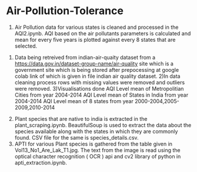 # Air-Pollution-Tolerance
1. Air Pollution data for various states is cleaned and processed in the AQI2.ipynb. AQI based on the air pollutants parameters is   calculated and mean for every five years is plotted against every 8 states that are selected.
  1) Data being retreived from indian-air-quaity dataset from a https://data.gov.in/dataset-group-name/air-quality site which is a              government site which is being stored after prepocessing at google colab link of which is given in file indian air quality dataset.
  2)In data cleaning process  rows with missing values were removed and outliers were removed.
  3)Visualisations done
      AQI Level mean of Metropolitian Cities from year 2004-2014
      AQI Level mean of States in India from year 2004-2014
      AQI Level mean of 8 states from year 2000-2004,2005-2009,2010-2014
2. Plant species that are native to india is extracted in the plant_scraping.ipynb. BeautifulSoup is used to extract the data about the species available along with the states in which they are commonly found. CSV file for the same is species_details.csv.
3. APTI for various Plant species is gathered from the table given in Vol13_No1_Are_Lak_T1.jpg. The text from the image is read using the optical character recognition ( OCR ) api and cv2 library of python in apti_extraction.ipynb.

